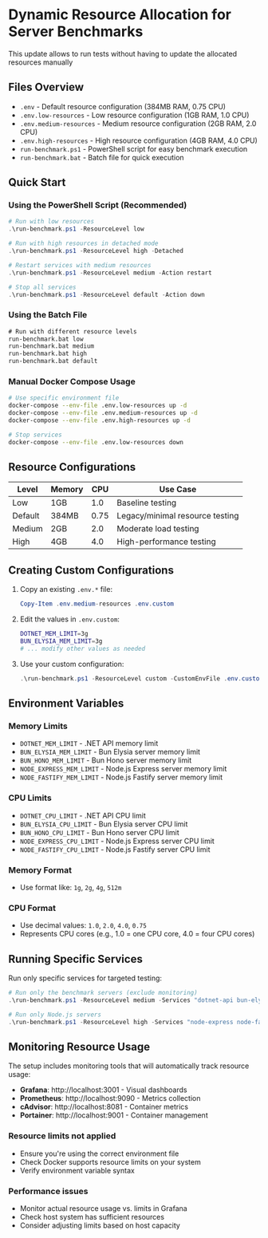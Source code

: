 # Dynamic Resource Allocation for Server Benchmarks

This update allows to run tests without having to update the allocated resources manually

## Files Overview

- `.env` - Default resource configuration (384MB RAM, 0.75 CPU)
- `.env.low-resources` - Low resource configuration (1GB RAM, 1.0 CPU)
- `.env.medium-resources` - Medium resource configuration (2GB RAM, 2.0 CPU)
- `.env.high-resources` - High resource configuration (4GB RAM, 4.0 CPU)
- `run-benchmark.ps1` - PowerShell script for easy benchmark execution
- `run-benchmark.bat` - Batch file for quick execution

## Quick Start

### Using the PowerShell Script (Recommended)

```powershell
# Run with low resources
.\run-benchmark.ps1 -ResourceLevel low

# Run with high resources in detached mode
.\run-benchmark.ps1 -ResourceLevel high -Detached

# Restart services with medium resources
.\run-benchmark.ps1 -ResourceLevel medium -Action restart

# Stop all services
.\run-benchmark.ps1 -ResourceLevel default -Action down
```

### Using the Batch File

```cmd
# Run with different resource levels
run-benchmark.bat low
run-benchmark.bat medium
run-benchmark.bat high
run-benchmark.bat default
```

### Manual Docker Compose Usage

```bash
# Use specific environment file
docker-compose --env-file .env.low-resources up -d
docker-compose --env-file .env.medium-resources up -d
docker-compose --env-file .env.high-resources up -d

# Stop services
docker-compose --env-file .env.low-resources down
```

## Resource Configurations

| Level   | Memory | CPU  | Use Case                        |
| ------- | ------ | ---- | ------------------------------- |
| Low     | 1GB    | 1.0  | Baseline testing                |
| Default | 384MB  | 0.75 | Legacy/minimal resource testing |
| Medium  | 2GB    | 2.0  | Moderate load testing           |
| High    | 4GB    | 4.0  | High-performance testing        |

## Creating Custom Configurations

1. Copy an existing `.env.*` file:

   ```powershell
   Copy-Item .env.medium-resources .env.custom
   ```

2. Edit the values in `.env.custom`:

   ```bash
   DOTNET_MEM_LIMIT=3g
   BUN_ELYSIA_MEM_LIMIT=3g
   # ... modify other values as needed
   ```

3. Use your custom configuration:
   ```powershell
   .\run-benchmark.ps1 -ResourceLevel custom -CustomEnvFile .env.custom
   ```

## Environment Variables

### Memory Limits

- `DOTNET_MEM_LIMIT` - .NET API memory limit
- `BUN_ELYSIA_MEM_LIMIT` - Bun Elysia server memory limit
- `BUN_HONO_MEM_LIMIT` - Bun Hono server memory limit
- `NODE_EXPRESS_MEM_LIMIT` - Node.js Express server memory limit
- `NODE_FASTIFY_MEM_LIMIT` - Node.js Fastify server memory limit

### CPU Limits

- `DOTNET_CPU_LIMIT` - .NET API CPU limit
- `BUN_ELYSIA_CPU_LIMIT` - Bun Elysia server CPU limit
- `BUN_HONO_CPU_LIMIT` - Bun Hono server CPU limit
- `NODE_EXPRESS_CPU_LIMIT` - Node.js Express server CPU limit
- `NODE_FASTIFY_CPU_LIMIT` - Node.js Fastify server CPU limit

### Memory Format

- Use format like: `1g`, `2g`, `4g`, `512m`

### CPU Format

- Use decimal values: `1.0`, `2.0`, `4.0`, `0.75`
- Represents CPU cores (e.g., 1.0 = one CPU core, 4.0 = four CPU cores)

## Running Specific Services

Run only specific services for targeted testing:

```powershell
# Run only the benchmark servers (exclude monitoring)
.\run-benchmark.ps1 -ResourceLevel medium -Services "dotnet-api bun-elysia bun-hono node-express node-fastify psql-database"

# Run only Node.js servers
.\run-benchmark.ps1 -ResourceLevel high -Services "node-express node-fastify psql-database"
```

## Monitoring Resource Usage

The setup includes monitoring tools that will automatically track resource usage:

- **Grafana**: http://localhost:3001 - Visual dashboards
- **Prometheus**: http://localhost:9090 - Metrics collection
- **cAdvisor**: http://localhost:8081 - Container metrics
- **Portainer**: http://localhost:9001 - Container management

### Resource limits not applied

- Ensure you're using the correct environment file
- Check Docker supports resource limits on your system
- Verify environment variable syntax

### Performance issues

- Monitor actual resource usage vs. limits in Grafana
- Check host system has sufficient resources
- Consider adjusting limits based on host capacity
